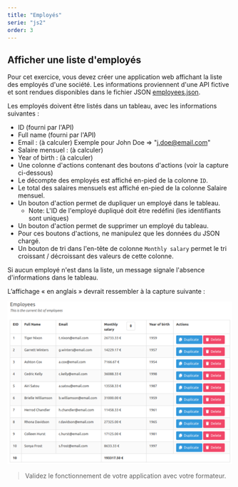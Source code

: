```yaml
---
title: "Employés"
serie: "js2"
order: 3
---
```


## Afficher une liste d'employés

Pour cet exercice, vous devez créer une application web affichant la liste des employés d'une société. 
Les informations proviennent d'une API fictive et sont rendues disponibles dans le fichier JSON [employees.json](employees.json).

Les employés doivent être listés dans un tableau, avec les informations suivantes :

- ID (fourni par l'API)
- Full name (fourni par l'API)
- Email : (à calculer) Exemple pour John Doe => "j.doe@email.com"
- Salaire mensuel : (à calculer)
- Year of birth : (à calculer)
- Une colonne d'actions contenant des boutons d'actions (voir la capture ci-dessous)
- Le décompte des employés est affiché en-pied de la colonne `ID`.
- Le total des salaires mensuels est affiché en-pied de la colonne Salaire mensuel.
- Un bouton d'action permet de dupliquer un employé dans le tableau.
    - Note: L'ID de l'employé dupliqué doit être redéfini (les identifiants sont uniques)
- Un bouton d'action permet de supprimer un employé du tableau.
- Pour ces boutons d'actions, ne manipulez que les données du JSON chargé.
- Un bouton de tri dans l'en-tête de colonne `Monthly salary` permet le tri croissant / décroissant des valeurs de cette colonne.

Si aucun employé n'est dans la liste, un message signale l'absence d'informations dans le tableau.

L’affichage « en anglais » devrait ressembler à la capture suivante :

![employees](employees.png)

> Validez le fonctionnement de votre application avec votre formateur.